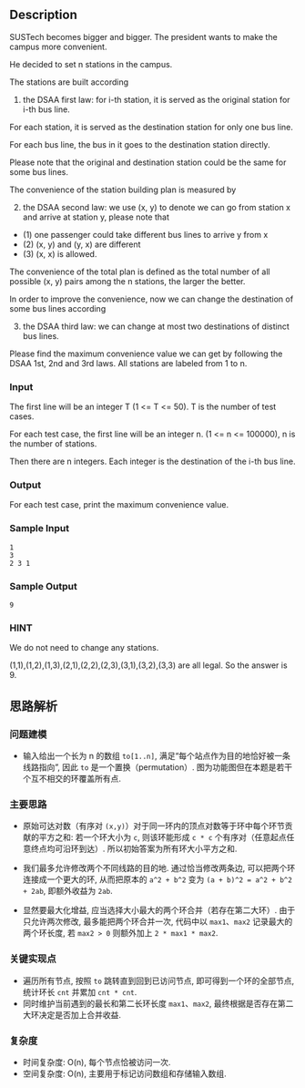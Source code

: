 ## Description

SUSTech becomes bigger and bigger. The president wants to make the campus more convenient.

He decided to set n stations in the campus.

The stations are built according 

1. the DSAA first law: for i-th station, it is served as the original station for i-th bus line.

For each station, it is served as the destination station for only one bus line.

For each bus line, the bus in it goes to the destination station directly.

Please note that the original and destination station could be the same for some bus lines.

The convenience of the station building plan is measured by

2. the DSAA second law: we use (x, y) to denote we can go from station x and arrive at station y, please note that

+ (1) one passenger could take different bus lines to arrive y from x
+ (2) (x, y) and (y, x) are different
+ (3) (x, x) is allowed.

The convenience of the total plan is defined as the total number of all possible (x, y) pairs among the n stations, the larger the better.

In order to improve the convenience, now we can change the destination of some bus lines according

3. the DSAA third law: we can change at most two destinations of distinct bus lines.

Please find the maximum convenience value we can get by following the DSAA 1st, 2nd and 3rd laws. All stations are labeled from 1 to n.

### Input

The first line will be an integer T (1 <= T <= 50). T is the number of test cases.

For each test case, the first line will be an integer n. (1 <= n <= 100000), n is the number of stations.

Then there are n integers. Each integer is the destination of the i-th bus line.

### Output

For each test case, print the maximum convenience value.

### Sample Input

```log
1
3
2 3 1
```

### Sample Output

```log
9
```

### HINT

We do not need to change any stations.

(1,1),(1,2),(1,3),(2,1),(2,2),(2,3),(3,1),(3,2),(3,3) are all legal. So the
answer is 9.

## 思路解析

### 问题建模

+ 输入给出一个长为 n 的数组 `to[1..n]`, 满足“每个站点作为目的地恰好被一条线路指向”, 因此 `to` 是一个置换（permutation）. 图为功能图但在本题是若干个互不相交的环覆盖所有点.

### 主要思路

+ 原始可达对数（有序对 `(x,y)`）对于同一环内的顶点对数等于环中每个环节贡献的平方之和: 若一个环大小为 `c`, 则该环能形成 `c * c` 个有序对（任意起点任意终点均可沿环到达）. 所以初始答案为所有环大小平方之和.

+ 我们最多允许修改两个不同线路的目的地. 通过恰当修改两条边, 可以把两个环连接成一个更大的环, 从而把原本的 `a^2 + b^2` 变为 `(a + b)^2 = a^2 + b^2 + 2ab`, 即额外收益为 `2ab`.

+ 显然要最大化增益, 应当选择大小最大的两个环合并（若存在第二大环）. 由于只允许两次修改, 最多能把两个环合并一次, 代码中以 `max1`、`max2` 记录最大的两个环长度, 若 `max2 > 0` 则额外加上 `2 * max1 * max2`.

### 关键实现点

+ 遍历所有节点, 按照 `to` 跳转直到回到已访问节点, 即可得到一个环的全部节点, 统计环长 `cnt` 并累加 `cnt * cnt`.
+ 同时维护当前遇到的最长和第二长环长度 `max1`、`max2`, 最终根据是否存在第二大环决定是否加上合并收益.

### 复杂度

+ 时间复杂度: O(n), 每个节点恰被访问一次.
+ 空间复杂度: O(n), 主要用于标记访问数组和存储输入数组.
